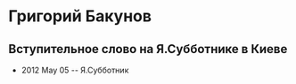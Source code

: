 # Григорий Бакунов

## Вступительное слово на Я.Субботнике в Киеве
- 2012 May 05 -- Я.Субботник    
